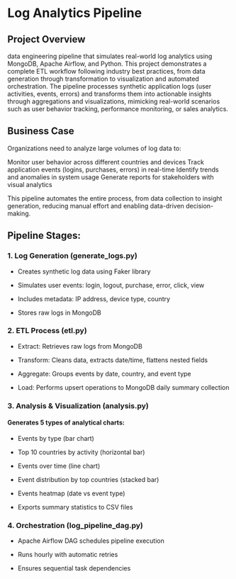 # Log Analytics Pipeline

## Project Overview

data engineering pipeline that simulates real-world log analytics using MongoDB, Apache Airflow, and Python. This project demonstrates a complete ETL workflow following industry best practices, from data generation through transformation to visualization and automated orchestration.
The pipeline processes synthetic application logs (user activities, events, errors) and transforms them into actionable insights through aggregations and visualizations, mimicking real-world scenarios such as user behavior tracking, performance monitoring, or sales analytics.

## Business Case

Organizations need to analyze large volumes of log data to:

Monitor user behavior across different countries and devices
Track application events (logins, purchases, errors) in real-time
Identify trends and anomalies in system usage
Generate reports for stakeholders with visual analytics

This pipeline automates the entire process, from data collection to insight generation, reducing manual effort and enabling data-driven decision-making.

## Pipeline Stages:

### 1. Log Generation (generate_logs.py)

- Creates synthetic log data using Faker library

- Simulates user events: login, logout, purchase, error, click, view

- Includes metadata: IP address, device type, country

- Stores raw logs in MongoDB


### 2. ETL Process (etl.py)

- Extract: Retrieves raw logs from MongoDB

- Transform: Cleans data, extracts date/time, flattens nested fields

- Aggregate: Groups events by date, country, and event type

- Load: Performs upsert operations to MongoDB daily summary collection


### 3. Analysis & Visualization (analysis.py)

#### Generates 5 types of analytical charts:

- Events by type (bar chart)

- Top 10 countries by activity (horizontal bar)

- Events over time (line chart)

- Event distribution by top countries (stacked bar)

- Events heatmap (date vs event type)

- Exports summary statistics to CSV files


### 4. Orchestration (log_pipeline_dag.py)

- Apache Airflow DAG schedules pipeline execution

- Runs hourly with automatic retries

- Ensures sequential task dependencies